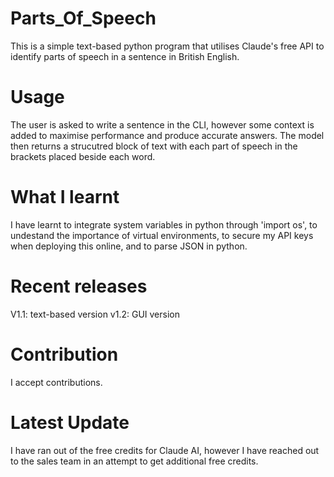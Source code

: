 # Parts_Of_Speech

This is a simple text-based python program that utilises Claude's free API to identify parts of speech in a sentence in British English. 

# Usage

The user is asked to write a sentence in the CLI, however some context is added to maximise performance and produce accurate answers. The model then returns a strucutred block of text with each part of speech in the brackets placed beside each word.

# What I learnt
I have learnt to integrate system variables in python through 'import os', to undestand the importance of virtual environments, to secure my API keys when deploying this online, and to parse JSON in python. 

# Recent releases
V1.1: text-based version
v1.2: GUI version


# Contribution
I accept contributions. 

# Latest Update
I have ran out of the free credits for Claude AI, however I have reached out to the sales team in an attempt to get additional free credits. 

